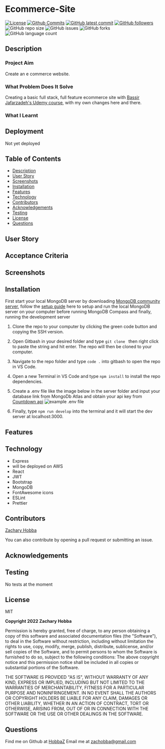 # Ecommerce-Site

[![License](https://img.shields.io/badge/License-MIT-blue.svg)](https://choosealicense.com/licenses/mit/)
[![Github Commits](https://img.shields.io/github/commit-activity/w/HobbaZ/Ecommerce-Site)](https://github.com/HobbaZ/Ecommerce-Site/commits)
[![GitHub latest commit](https://img.shields.io/github/last-commit/HobbaZ/Ecommerce-Site)](https://github.com/HobbaZ/Ecommerce-Site/branches)
[![GitHub followers](https://img.shields.io/github/followers/HobbaZ.svg)]()
![GitHub repo size](https://img.shields.io/github/repo-size/HobbaZ/Ecommerce-Site)
![[GitHub issues](https://img.shields.io/github/issues/HobbaZ/Ecommerce-Site)](https://img.shields.io/github/issues/HobbaZ/Ecommerce-Site)
![GitHub forks](https://img.shields.io/github/forks/HobbaZ/Ecommerce-Site)
![GitHub language count](https://img.shields.io/github/languages/count/HobbaZ/Ecommerce-Site)

## Description

### Project Aim

Create an e commerce website.

### What Problem Does It Solve

Creating a basic full stack, full feature ecommerce site with [Bassir Jafarzadeh's Udemy course](https://www.udemy.com/course/build-ecommerce-website-like-amazon-react-node-mongodb/), with my own changes here and there.

### What I Learnt

## Deployment

Not yet deployed

## Table of Contents

- [Description](#description)
- [User Story](#user-story)
- [Screenshots](#screenshots)
- [Installation](#installation)
- [Features](#features)
- [Technology](#technology)
- [Contributors](#contributors)
- [Acknowledgements](#acknowledgements)
- [Testing](#testing)
- [License](#license)
- [Questions](#questions)

## User Story

## Acceptance Criteria

## Screenshots

## Installation

First start your local MongoDB server by downloading [MongoDB community server](https://www.mongodb.com/try/download/community), follow the [setup guide](https://www.prisma.io/dataguide/mongodb/setting-up-a-local-mongodb-database) here to setup and run the local MongoDB server on your computer before running MongoDB Compass and finally, running the development server

1. Clone the repo to your computer by clicking the green code button and copying the SSH version.

2. Open Gitbash in your desired folder and type `git clone ` then right click to paste the string and hit enter. The repo will then be cloned to your computer.

3. Navigate to the repo folder and type `code .` into gitbash to open the repo in VS Code.

4. Open a new Terminal in VS Code and type `npm install` to install the repo dependencies.

5. Create a .env file like the image below in the server folder and input your database link from MongoDb Atlas and obtain your api key from [Countdown api](https://www.countdownapi.com/)
   ![example .env file](client/src/assets/images/envexample.PNG)

6. Finally, type `npm run develop` into the terminal and it will start the dev server at localhost:3000.

## Features

## Technology

- Express
- will be deployed on AWS
- React
- JWT
- Bootstrap
- MongoDB
- FontAwesome icons
- ESLint
- Prettier

## Contributors

[Zachary Hobba](https://github.com/HobbaZ)

You can also contribute by opening a pull request or submitting an issue.

## Acknowledgements

## Testing

No tests at the moment

## License

MIT

**Copyright 2022 Zachary Hobba**

Permission is hereby granted, free of charge, to any person obtaining a copy of this software and associated documentation files (the "Software"), to deal in the Software without restriction, including without limitation the rights to use, copy, modify, merge, publish, distribute, sublicense, and/or sell copies of the Software, and to permit persons to whom the Software is furnished to do so, subject to the following conditions:
The above copyright notice and this permission notice shall be included in all copies or substantial portions of the Software.

THE SOFTWARE IS PROVIDED "AS IS", WITHOUT WARRANTY OF ANY KIND, EXPRESS OR IMPLIED, INCLUDING BUT NOT LIMITED TO THE WARRANTIES OF MERCHANTABILITY, FITNESS FOR A PARTICULAR PURPOSE AND NONINFRINGEMENT. IN NO EVENT SHALL THE AUTHORS OR COPYRIGHT HOLDERS BE LIABLE FOR ANY CLAIM, DAMAGES OR OTHER LIABILITY, WHETHER IN AN ACTION OF CONTRACT, TORT OR OTHERWISE, ARISING FROM, OUT OF OR IN CONNECTION WITH THE SOFTWARE OR THE USE OR OTHER DEALINGS IN THE SOFTWARE.

## Questions

Find me on Github at [HobbaZ](https://github.com/HobbaZ)
Email me at [zachobba@gmail.com](zachobba@gmail.com)
